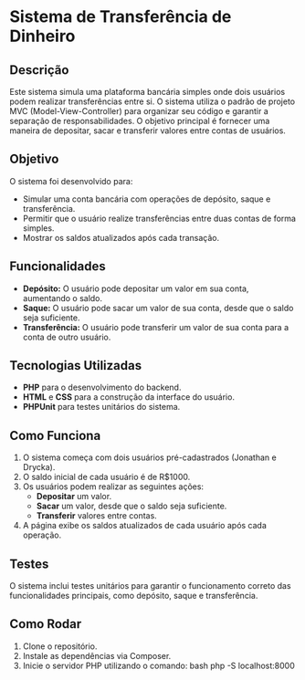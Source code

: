 # Sistema de Transferência de Dinheiro

## Descrição
Este sistema simula uma plataforma bancária simples onde dois usuários podem realizar transferências entre si. O sistema utiliza o padrão de projeto MVC (Model-View-Controller) para organizar seu código e garantir a separação de responsabilidades. O objetivo principal é fornecer uma maneira de depositar, sacar e transferir valores entre contas de usuários.

## Objetivo
O sistema foi desenvolvido para:
- Simular uma conta bancária com operações de depósito, saque e transferência.
- Permitir que o usuário realize transferências entre duas contas de forma simples.
- Mostrar os saldos atualizados após cada transação.

## Funcionalidades
- **Depósito:** O usuário pode depositar um valor em sua conta, aumentando o saldo.
- **Saque:** O usuário pode sacar um valor de sua conta, desde que o saldo seja suficiente.
- **Transferência:** O usuário pode transferir um valor de sua conta para a conta de outro usuário.

## Tecnologias Utilizadas
- **PHP** para o desenvolvimento do backend.
- **HTML** e **CSS** para a construção da interface do usuário.
- **PHPUnit** para testes unitários do sistema.

## Como Funciona
1. O sistema começa com dois usuários pré-cadastrados (Jonathan e Drycka).
2. O saldo inicial de cada usuário é de R$1000.
3. Os usuários podem realizar as seguintes ações:
   - **Depositar** um valor.
   - **Sacar** um valor, desde que o saldo seja suficiente.
   - **Transferir** valores entre contas.
4. A página exibe os saldos atualizados de cada usuário após cada operação.

## Testes
O sistema inclui testes unitários para garantir o funcionamento correto das funcionalidades principais, como depósito, saque e transferência.

## Como Rodar
1. Clone o repositório.
2. Instale as dependências via Composer.
3. Inicie o servidor PHP utilizando o comando:
   bash
   php -S localhost:8000
